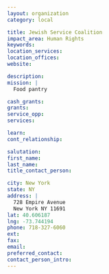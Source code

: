 ```yaml
---
layout: organization
category: local

title: Jewish Service Coalition
impact_area: Human Rights
keywords: 
location_services: 
location_offices: 
website: 

description: 
mission: |
  Food pantry

cash_grants: 
grants: 
service_opp: 
services: 

learn: 
cont_relationship: 

salutation: 
first_name: 
last_name: 
title_contact_person: 

city: New York
state: NY
address: |
  728 Empire Avenue  
  New York NY 11691
lat: 40.606187
lng: -73.744194
phone: 718-327-6060
ext: 
fax: 
email: 
preferred_contact: 
contact_person_intro: 
---
```

